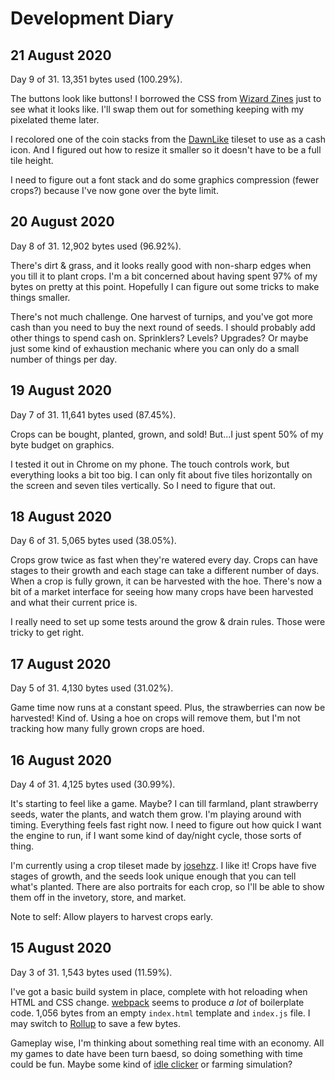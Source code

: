 # Development Diary #

## 21 August 2020 ##

Day 9 of 31. 13,351 bytes used (100.29%).

The buttons look like buttons! I borrowed the CSS from [Wizard Zines][] just to
see what it looks like. I'll swap them out for something keeping with my
pixelated theme later.

I recolored one of the coin stacks from the [DawnLike][] tileset to use as a
cash icon. And I figured out how to resize it smaller so it doesn't have to be
a full tile height.

I need to figure out a font stack and do some graphics compression
(fewer crops?) because I've now gone over the byte limit.

## 20 August 2020 ##

Day 8 of 31. 12,902 bytes used (96.92%).

There's dirt & grass, and it looks really good with non-sharp edges when you
till it to plant crops. I'm a bit concerned about having spent 97% of my bytes
on pretty at this point. Hopefully I can figure out some tricks to make things
smaller.

There's not much challenge. One harvest of turnips, and you've got more cash
than you need to buy the next round of seeds. I should probably add other
things to spend cash on. Sprinklers? Levels? Upgrades? Or maybe just some kind
of exhaustion mechanic where you can only do a small number of things per day.

## 19 August 2020 ##

Day 7 of 31. 11,641 bytes used (87.45%).

Crops can be bought, planted, grown, and sold! But...I just spent 50% of my
byte budget on graphics.

I tested it out in Chrome on my phone. The touch controls work, but everything
looks a bit too big. I can only fit about five tiles horizontally on the screen
and seven tiles vertically. So I need to figure that out.

## 18 August 2020 ##

Day 6 of 31. 5,065 bytes used (38.05%).

Crops grow twice as fast when they're watered every day. Crops can have stages
to their growth and each stage can take a different number of days. When a crop
is fully grown, it can be harvested with the hoe. There's now a bit of a market
interface for seeing how many crops have been harvested and what their current
price is.

I really need to set up some tests around the grow & drain rules. Those were
tricky to get right.

## 17 August 2020 ##

Day 5 of 31. 4,130 bytes used (31.02%).

Game time now runs at a constant speed. Plus, the strawberries can now be
harvested! Kind of. Using a hoe on crops will remove them, but I'm not tracking
how many fully grown crops are hoed.

## 16 August 2020 ##

Day 4 of 31. 4,125 bytes used (30.99%).

It's starting to feel like a game. Maybe? I can till farmland, plant strawberry
seeds, water the plants, and watch them grow. I'm playing around with timing.
Everything feels fast right now. I need to figure out how quick I want the
engine to run, if I want some kind of day/night cycle, those sorts of thing.

I'm currently using a crop tileset made by [josehzz][]. I like it! Crops have
five stages of growth, and the seeds look unique enough that you can tell
what's planted. There are also portraits for each crop, so I'll be able to show
them off in the invetory, store, and market.

Note to self: Allow players to harvest crops early.

## 15 August 2020 ##

Day 3 of 31. 1,543 bytes used (11.59%).

I've got a basic build system in place, complete with hot reloading when HTML
and CSS change. [webpack][] seems to produce _a lot_ of boilerplate code. 1,056
bytes from an empty `index.html` template and `index.js` file. I may switch to
[Rollup][] to save a few bytes.

Gameplay wise, I'm thinking about something real time with an economy. All my
games to date have been turn baesd, so doing something with time could be fun.
Maybe some kind of [idle clicker][] or farming simulation?


[webpack]: https://webpack.js.org/ "Various: webpack is THE build solution for modern web applications"
[Rollup]: https://rollupjs.org/ "Various: Rollup is a module bundler for JavaScript"
[idle clicker]: https://en.wikipedia.org/wiki/Incremental_game "Various (Wikipedia): Incremental game"
[josehzz]: https://opengameart.org/users/josehzz "josehzz (OpenGameArt.org): Farming crops 16x16 and related tiles"
[Wizard Zines]: https://wizardzines.com/ "Julia (Wizard Zines): "
[DawnLike]: https://opengameart.org/content/dawnlike-16x16-universal-rogue-like-tileset-v181 "Dragon DePlatino (OpenGameArt.org): DawnLike - 16x16 Universal Rogue-like tileset v1.81"
